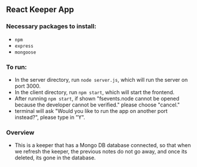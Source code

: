 <h2>React Keeper App</h2>

<h3>Necessary packages to install:</h3>
<ul>
  <li><code>npm</code></li>
  <li><code>express</code></li>
  <li><code>mongoose</code></li>
</ul>

<h3>To run:</h3>
<ul>
  <li>In the server directory, run <code>node server.js</code>, which will run the server on port 3000.</li>
  <li>In the client directory, run <code>npm start</code>, which will start the frontend.</li>
  <li>After running <code>npm start</code>, if shown "fsevents.node cannot be opened because the developer cannot be verified." please choose "cancel."</li>
  <li>terminal will ask "Would you like to run the app on another port instead?", please type in "Y".</li>
</ul>

<h3>Overview</h3>
<ul>
  <li>This is a keeper that has a Mongo DB database connected, so that when we refresh the keeper, the previous notes do not go away, and once its deleted, its gone in the database.</li>
</ul>



